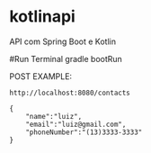 # kotlinapi
API com Spring Boot e Kotlin

#Run Terminal
gradle bootRun

POST EXAMPLE:

```
http://localhost:8080/contacts

{
	"name":"luiz",
	"email":"luiz@gmail.com",
	"phoneNumber":"(13)3333-3333"
}
```